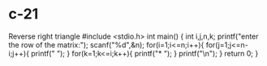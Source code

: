 # c-21
Reverse right triangle 
#include <stdio.h>
int main() 
{
    int i,j,n,k;
    printf("enter the row of the matrix:");
    scanf("%d",&n);
    for(i=1;i<=n;i++){
        for(j=1;j<=n-i;j++){
                printf("  ");
    }
    for(k=1;k<=i;k++){
        printf("* ");
    }
        printf("\n");
    }
    return 0;
}
